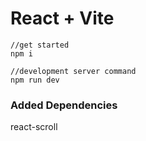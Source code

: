 # React + Vite

```
//get started
npm i

//development server command
npm run dev
```

### Added Dependencies

react-scroll
